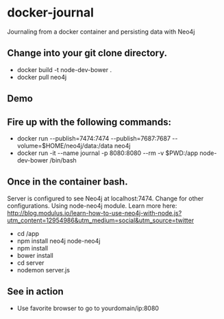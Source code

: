 # docker-journal
Journaling from a docker container and persisting data with Neo4j

## Change into your git clone directory.

* docker build -t node-dev-bower .
* docker pull neo4j

## Demo
## Fire up with the following commands:

* docker run --publish=7474:7474 --publish=7687:7687 --volume=$HOME/neo4j/data:/data neo4j
* docker run -it --name journal -p 8080:8080 --rm -v $PWD:/app node-dev-bower /bin/bash

## Once in the container bash.

Server is configured to see Neo4j at localhost:7474. Change for other configurations. Using node-neo4j module.
Learn more here: http://blog.modulus.io/learn-how-to-use-neo4j-with-node.js?utm_content=12954986&utm_medium=social&utm_source=twitter

* cd /app
* npm install neo4j node-neo4j
* npm install
* bower install
* cd server
* nodemon server.js

## See in action

* Use favorite browser to go to yourdomain/ip:8080
